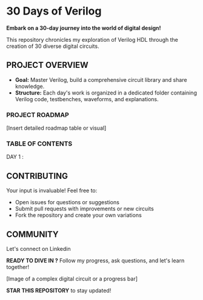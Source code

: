 # 30 Days of Verilog

**Embark on a 30-day journey into the world of digital design!**

This repository chronicles my exploration of Verilog HDL through the creation of 30 diverse digital circuits. 

## PROJECT OVERVIEW 
* **Goal:** Master Verilog, build a comprehensive circuit library and share knowledge.
* **Structure:** Each day's work is organized in a dedicated folder containing Verilog code, testbenches, waveforms, and explanations.

### PROJECT ROADMAP
[Insert detailed roadmap table or visual]

### TABLE OF CONTENTS 

DAY 1 : 

## CONTRIBUTING 
Your input is invaluable! Feel free to:
* Open issues for questions or suggestions
* Submit pull requests with improvements or new circuits
* Fork the repository and create your own variations

## COMMUNITY
Let's connect on Linkedin 



**READY TO DIVE IN ?** Follow my progress, ask questions, and let's learn together!

[Image of a complex digital circuit or a progress bar]

**STAR THIS REPOSITORY** to stay updated!

